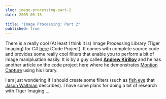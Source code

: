 ```yaml
---
slug: image-processing-part-2
date: 2005-05-15
 
title: "Image Processing: Part 2"
published: true
---
```

There is a really cool (At least I think it is) Image Processing Library (Tiger Imaging) for C# <a href="http://www.thecodeproject.com/cs/media/Image_Processing_Lab.asp/tag" rel="tag" target="_blank">here</a> (Code Project). It comes with complete source code and provides some really cool filters that enable you to perform a bit of image manipluation easily. It is by a guy called <a href="http://www.thecodeproject.com/script/profile/whos_who.asp?id=1181072"><strong>Andrew Kirillov</strong></a> and he has another article on the code project here where he demonstrates <a href="http://www.codeproject.com/cs/media/Motion_Detection.asp#xx1098757xx" target="_blank">Montion Capture</a> using his library.<p />I am just wondering if I should create some filters (such as <a href="http://www.jasonwaltman.com/thesis/filter-fisheye.html" target="_blank">fish eye</a> that <a href="http://www.jasonwaltman.com/" target="_blank">Jason Waltman</a> describes). I have some plans for doing a bit of research with Tiger Imaging....


